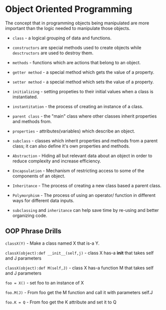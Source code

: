 # Object Oriented Programming

The concept that in programming objects being manipulated are more important than the logic needed to manipulate those objects.

* `class` - a logical grouping of data and functions.

* `constructors` are special methods used to create objects while `desctructors` are used to destroy them.

* `methods` - functions which are actions that belong to an object.

* `getter method` - a special method which gets the value of a property.

* `setter method` - a special method which sets the value of a property.

* `initializing` - setting propeties to their initial values when a class is instantiated.

* `instantitation` - the process of creating an instance of a class.

* `parent class` - the "main" class where other classes inherit properties and methods from.

* `properties` - attributes(variables) which describe an object.

* `subclass` - classes which inherit properties and methods from a parent class; it can also define it's own properties and methods.

* `Abstraction` - Hiding all but relevant data about an object in order to reduce complexity and increase efficiency.

* `Encapsulation` - Mechanism of restricting access to some of the components of an object.

* `Inheritance` - The process of creating a new class based a parent class.

* `Polymorphism` - The process of using an operator/ function in different ways for different data inputs.

* `subclassing` and `inheritance` can help save time by re-using and better organizing code.

## 	OOP Phrase Drills

`classX(Y)` - Make a class named X that is-a Y.

`classX(object):def __init__(self,j)` - class X has-a __init__ that takes self and J parameters

`classX(object):def M(self,J)` - class X has-a function M that takes self and J parameters

`foo = X()` - set foo to an instance of X

`foo.M(J)` - From foo get the M function and call it with parameters self.J

`foo.K = Q` - From foo get the K attribute and set it to Q
